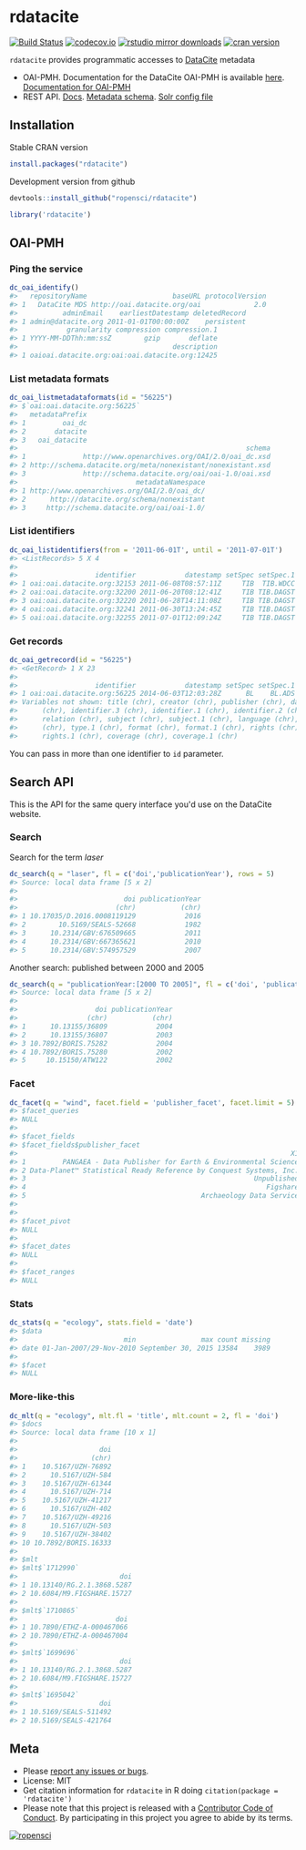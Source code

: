 rdatacite
=========



[![Build Status](https://travis-ci.org/ropensci/rdatacite.svg?branch=master)](https://travis-ci.org/ropensci/rdatacite)
[![codecov.io](https://codecov.io/github/ropensci/rdatacite/coverage.svg?branch=master)](https://codecov.io/github/ropensci/rdatacite?branch=master)
[![rstudio mirror downloads](http://cranlogs.r-pkg.org/badges/rdatacite)](https://github.com/metacran/cranlogs.app)
[![cran version](http://www.r-pkg.org/badges/version/rdatacite)](http://cran.rstudio.com/package=rdatacite)

`rdatacite` provides programmatic accesses to [DataCite](http://datacite.org/) metadata

* OAI-PMH. Documentation for the DataCite OAI-PMH is available [here](http://oai.datacite.org/). [Documentation for OAI-PMH](http://www.openarchives.org/OAI/openarchivesprotocol.html)
* REST API. [Docs](http://search.datacite.org/help.html). [Metadata schema](http://schema.datacite.org/). [Solr config file](https://github.com/datacite/search/blob/master/src/main/resources/solrconfig.xml)

## Installation

Stable CRAN version


```r
install.packages("rdatacite")
```

Development version from github


```r
devtools::install_github("ropensci/rdatacite")
```


```r
library('rdatacite')
```

## OAI-PMH

### Ping the service


```r
dc_oai_identify()
#>   repositoryName                     baseURL protocolVersion
#> 1   DataCite MDS http://oai.datacite.org/oai             2.0
#>           adminEmail    earliestDatestamp deletedRecord
#> 1 admin@datacite.org 2011-01-01T00:00:00Z    persistent
#>            granularity compression compression.1
#> 1 YYYY-MM-DDThh:mm:ssZ        gzip       deflate
#>                                      description
#> 1 oaioai.datacite.org:oai:oai.datacite.org:12425
```

### List metadata formats


```r
dc_oai_listmetadataformats(id = "56225")
#> $`oai:oai.datacite.org:56225`
#>   metadataPrefix
#> 1         oai_dc
#> 2       datacite
#> 3   oai_datacite
#>                                                        schema
#> 1              http://www.openarchives.org/OAI/2.0/oai_dc.xsd
#> 2 http://schema.datacite.org/meta/nonexistant/nonexistant.xsd
#> 3              http://schema.datacite.org/oai/oai-1.0/oai.xsd
#>                             metadataNamespace
#> 1 http://www.openarchives.org/OAI/2.0/oai_dc/
#> 2      http://datacite.org/schema/nonexistant
#> 3     http://schema.datacite.org/oai/oai-1.0/
```

### List identifiers


```r
dc_oai_listidentifiers(from = '2011-06-01T', until = '2011-07-01T')
#> <ListRecords> 5 X 4
#>
#>                   identifier            datestamp setSpec setSpec.1
#> 1 oai:oai.datacite.org:32153 2011-06-08T08:57:11Z     TIB  TIB.WDCC
#> 2 oai:oai.datacite.org:32200 2011-06-20T08:12:41Z     TIB TIB.DAGST
#> 3 oai:oai.datacite.org:32220 2011-06-28T14:11:08Z     TIB TIB.DAGST
#> 4 oai:oai.datacite.org:32241 2011-06-30T13:24:45Z     TIB TIB.DAGST
#> 5 oai:oai.datacite.org:32255 2011-07-01T12:09:24Z     TIB TIB.DAGST
```

### Get records


```r
dc_oai_getrecord(id = "56225")
#> <GetRecord> 1 X 23
#>
#>                   identifier            datestamp setSpec setSpec.1
#> 1 oai:oai.datacite.org:56225 2014-06-03T12:03:28Z      BL    BL.ADS
#> Variables not shown: title (chr), creator (chr), publisher (chr), date
#>      (chr), identifier.3 (chr), identifier.1 (chr), identifier.2 (chr),
#>      relation (chr), subject (chr), subject.1 (chr), language (chr), type
#>      (chr), type.1 (chr), format (chr), format.1 (chr), rights (chr),
#>      rights.1 (chr), coverage (chr), coverage.1 (chr)
```

You can pass in more than one identifier to `id` parameter.

## Search API

This is the API for the same query interface you'd use on the DataCite website.

### Search

Search for the term _laser_


```r
dc_search(q = "laser", fl = c('doi','publicationYear'), rows = 5)
#> Source: local data frame [5 x 2]
#>
#>                          doi publicationYear
#>                        (chr)           (chr)
#> 1 10.17035/D.2016.0008119129            2016
#> 2        10.5169/SEALS-52668            1982
#> 3      10.2314/GBV:676509665            2011
#> 4      10.2314/GBV:667365621            2010
#> 5      10.2314/GBV:574957529            2007
```

Another search: published between 2000 and 2005


```r
dc_search(q = "publicationYear:[2000 TO 2005]", fl = c('doi', 'publicationYear'), rows = 5)
#> Source: local data frame [5 x 2]
#>
#>                   doi publicationYear
#>                 (chr)           (chr)
#> 1      10.13155/36809            2004
#> 2      10.13155/36807            2003
#> 3 10.7892/BORIS.75282            2004
#> 4 10.7892/BORIS.75280            2002
#> 5     10.15150/ATW122            2002
```

### Facet


```r
dc_facet(q = "wind", facet.field = 'publisher_facet', facet.limit = 5)
#> $facet_queries
#> NULL
#>
#> $facet_fields
#> $facet_fields$publisher_facet
#>                                                                   X1    X2
#> 1         PANGAEA - Data Publisher for Earth & Environmental Science 30670
#> 2 Data-Planet™ Statistical Ready Reference by Conquest Systems, Inc.  1119
#> 3                                                        Unpublished   760
#> 4                                                           Figshare   317
#> 5                                           Archaeology Data Service   263
#>
#>
#> $facet_pivot
#> NULL
#>
#> $facet_dates
#> NULL
#>
#> $facet_ranges
#> NULL
```

### Stats



```r
dc_stats(q = "ecology", stats.field = 'date')
#> $data
#>                          min                max count missing
#> date 01-Jan-2007/29-Nov-2010 September 30, 2015 13584    3989
#>
#> $facet
#> NULL
```

### More-like-this


```r
dc_mlt(q = "ecology", mlt.fl = 'title', mlt.count = 2, fl = 'doi')
#> $docs
#> Source: local data frame [10 x 1]
#>
#>                    doi
#>                  (chr)
#> 1    10.5167/UZH-76892
#> 2      10.5167/UZH-584
#> 3    10.5167/UZH-61344
#> 4      10.5167/UZH-714
#> 5    10.5167/UZH-41217
#> 6      10.5167/UZH-402
#> 7    10.5167/UZH-49216
#> 8      10.5167/UZH-503
#> 9    10.5167/UZH-38402
#> 10 10.7892/BORIS.16333
#>
#> $mlt
#> $mlt$`1712990`
#>                         doi
#> 1 10.13140/RG.2.1.3868.5287
#> 2 10.6084/M9.FIGSHARE.15727
#>
#> $mlt$`1710865`
#>                        doi
#> 1 10.7890/ETHZ-A-000467066
#> 2 10.7890/ETHZ-A-000467004
#>
#> $mlt$`1699696`
#>                         doi
#> 1 10.13140/RG.2.1.3868.5287
#> 2 10.6084/M9.FIGSHARE.15727
#>
#> $mlt$`1695042`
#>                    doi
#> 1 10.5169/SEALS-511492
#> 2 10.5169/SEALS-421764
```


## Meta

* Please [report any issues or bugs](https://github.com/ropensci/rdatacite/issues).
* License: MIT
* Get citation information for `rdatacite` in R doing `citation(package = 'rdatacite')`
* Please note that this project is released with a [Contributor Code of Conduct](CONDUCT.md). By participating in this project you agree to abide by its terms.

[![ropensci](http://ropensci.org/public_images/github_footer.png)](http://ropensci.org)

